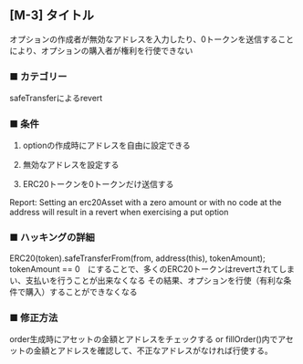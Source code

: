 ## [M-3] タイトル

オプションの作成者が無効なアドレスを入力したり、0トークンを送信することにより、オプションの購入者が権利を行使できない

### ■ カテゴリー
safeTransferによるrevert

### ■ 条件
1. optionの作成時にアドレスを自由に設定できる
2. 無効なアドレスを設定する

1. ERC20トークンを0トークンだけ送信する

Report: Setting an erc20Asset with a zero amount or with no code at the address will result in a revert when exercising a put option

### ■ ハッキングの詳細
ERC20(token).safeTransferFrom(from, address(this), tokenAmount);
tokenAmount == 0　にすることで、多くのERC20トークンはrevertされてしまい、支払いを行うことが出来なくなる
その結果、オプションを行使（有利な条件で購入）することができなくなる

### ■ 修正方法
order生成時にアセットの金額とアドレスをチェックする
or fillOrder()内でアセットの金額とアドレスを確認して、不正なアドレスがなければ行使する。
